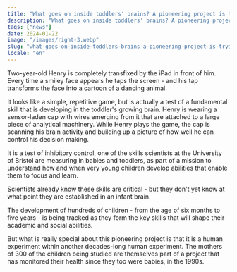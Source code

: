 ```yaml
---
title: "What goes on inside toddlers' brains? A pioneering project is trying to find out"
description: "What goes on inside toddlers' brains? A pioneering project is trying to find out."
tags: ["news"]
date: 2024-01-22
image: "/images/right-3.webp"
slug: "what-goes-on-inside-toddlers-brains-a-pioneering-project-is-trying-to-find-out"
locale: "en"
---
```


Two-year-old Henry is completely transfixed by the iPad in front of him. Every time a smiley face appears he taps the screen - and his tap transforms the face into a cartoon of a dancing animal.

It looks like a simple, repetitive game, but is actually a test of a fundamental skill that is developing in the toddler's growing brain. Henry is wearing a sensor-laden cap with wires emerging from it that are attached to a large piece of analytical machinery. While Henry plays the game, the cap is scanning his brain activity and building up a picture of how well he can control his decision making.

It is a test of inhibitory control, one of the skills scientists at the University of Bristol are measuring in babies and toddlers, as part of a mission to understand how and when very young children develop abilities that enable them to focus and learn.

Scientists already know these skills are critical - but they don't yet know at what point they are established in an infant brain.

The development of hundreds of children - from the age of six months to five years - is being tracked as they form the key skills that will shape their academic and social abilities.

But what is really special about this pioneering project is that it is a human experiment within another decades-long human experiment. The mothers of 300 of the children being studied are themselves part of a project that has monitored their health since they too were babies, in the 1990s.


